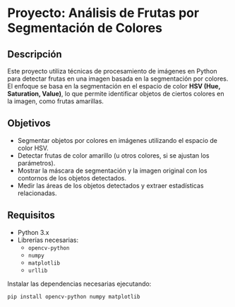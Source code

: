 # Proyecto: **Análisis de Frutas por Segmentación de Colores**

## Descripción

Este proyecto utiliza técnicas de procesamiento de imágenes en Python para detectar frutas en una imagen basada en la segmentación por colores. El enfoque se basa en la segmentación en el espacio de color **HSV (Hue, Saturation, Value)**, lo que permite identificar objetos de ciertos colores en la imagen, como frutas amarillas.

## Objetivos

- Segmentar objetos por colores en imágenes utilizando el espacio de color HSV.
- Detectar frutas de color amarillo (u otros colores, si se ajustan los parámetros).
- Mostrar la máscara de segmentación y la imagen original con los contornos de los objetos detectados.
- Medir las áreas de los objetos detectados y extraer estadísticas relacionadas.

## Requisitos

- Python 3.x
- Librerías necesarias:
  - `opencv-python`
  - `numpy`
  - `matplotlib`
  - `urllib`

Instalar las dependencias necesarias ejecutando:

```bash
pip install opencv-python numpy matplotlib
